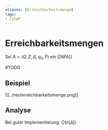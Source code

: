 ```yaml
---
aliases: [Erreichbarkeitsmenge]
tags:
- FoSAP
---
```

# Erreichbarkeitsmengen
Sei $A=(Q,\Sigma,\Delta,q_0,F)$ ein [[NFA]] 

#TODO

## Beispiel
![[../res/erreichbarkeitsmenge.png]]

## Analyse
Bei  guter Implementierung: $O(n|\Delta|)$